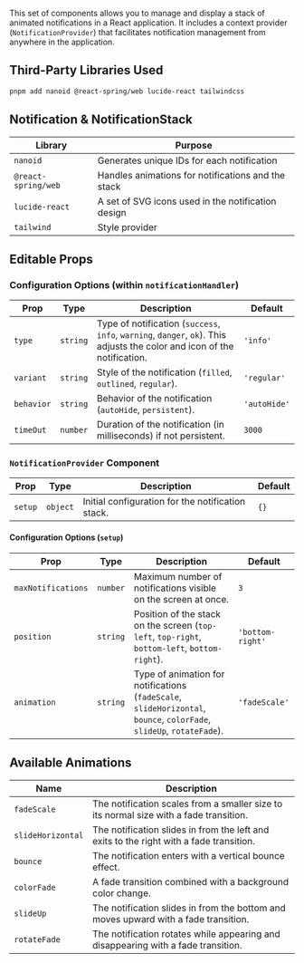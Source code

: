 This set of components allows you to manage and display a stack of animated notifications in a React application. It includes a context provider (`NotificationProvider`) that facilitates notification management from anywhere in the application.

## Third-Party Libraries Used

```bash
pnpm add nanoid @react-spring/web lucide-react tailwindcss
```

## Notification & NotificationStack

| Library            | Purpose                                                            |
| ------------------- | ------------------------------------------------------------------ |
| `nanoid`            | Generates unique IDs for each notification                          |
| `@react-spring/web` | Handles animations for notifications and the stack                  |
| `lucide-react`      | A set of SVG icons used in the notification design                 |
| `tailwind`          | Style provider                                                     |

## Editable Props

### Configuration Options (within `notificationHandler`)

| Prop         | Type      | Description                                                                                                     | Default     |
| ------------ | --------- | --------------------------------------------------------------------------------------------------------------- | ----------- |
| `type`       | `string`  | Type of notification (`success`, `info`, `warning`, `danger`, `ok`). This adjusts the color and icon of the notification. | `'info'`    |
| `variant`    | `string`  | Style of the notification (`filled`, `outlined`, `regular`).                                                  | `'regular'` |
| `behavior`   | `string`  | Behavior of the notification (`autoHide`, `persistent`).                                                       | `'autoHide'` |
| `timeOut`    | `number`  | Duration of the notification (in milliseconds) if not persistent.                                             | `3000`      |

### `NotificationProvider` Component

| Prop    | Type     | Description                                               | Default |
| ------- | -------- | --------------------------------------------------------- | ------- |
| `setup` | `object` | Initial configuration for the notification stack.        | `{}`    |

#### Configuration Options (`setup`)

| Prop               | Type     | Description                                                                                  | Default          |
| ------------------ | -------- | -------------------------------------------------------------------------------------------- | ---------------- |
| `maxNotifications` | `number` | Maximum number of notifications visible on the screen at once.                             | `3`              |
| `position`         | `string` | Position of the stack on the screen (`top-left`, `top-right`, `bottom-left`, `bottom-right`). | `'bottom-right'` |
| `animation`        | `string` | Type of animation for notifications (`fadeScale`, `slideHorizontal`, `bounce`, `colorFade`, `slideUp`, `rotateFade`). | `'fadeScale'`    |

## Available Animations

| Name               | Description                                                                                     |
| -----------------  | ------------------------------------------------------------------------------------------------|
| `fadeScale`        | The notification scales from a smaller size to its normal size with a fade transition.       |
| `slideHorizontal`  | The notification slides in from the left and exits to the right with a fade transition.      |
| `bounce`           | The notification enters with a vertical bounce effect.                                        |
| `colorFade`        | A fade transition combined with a background color change.                                     |
| `slideUp`          | The notification slides in from the bottom and moves upward with a fade transition.           |
| `rotateFade`       | The notification rotates while appearing and disappearing with a fade transition.             |



